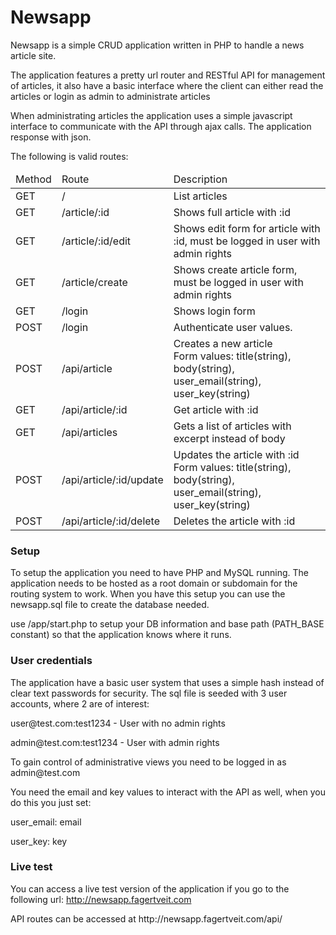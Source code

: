 <h1>Newsapp</h1>
<p>Newsapp is a simple CRUD application written in PHP to handle a news article site.</p>
<p>The application features a pretty url router and RESTful API for management of articles, it also have a basic interface where the client can either read the articles or login as admin to administrate articles</p>
<p>When administrating articles the application uses a simple javascript interface to communicate with the API through ajax calls. The application response with json.</p>
<p>The following is valid routes: </p>
<table>
	<thead>
		<tr>
			<td>
				Method
			</td>
			<td>
				Route
			</td>
			<td>
				Description
			</td>
		</tr>
	</thead>
	<tbody>
		<tr>
			<td>
				GET
			</td>
			<td>
				/
			</td>
			<td>
				List articles
			</td>
		</tr>
		<tr>
			<td>
				GET
			</td>
			<td>
				/article/:id
			</td>
			<td>
				Shows full article with :id
			</td>
		</tr>
		<tr>
			<td>
				GET
			</td>
			<td>
				/article/:id/edit
			</td>
			<td>
				Shows edit form for article with :id, must be logged in user with admin rights
			</td>
		</tr>
		<tr>
			<td>
				GET
			</td>
			<td>
				/article/create
			</td>
			<td>
				Shows create article form, must be logged in user with admin rights
			</td>
		</tr>
		<tr>
			<td>
				GET
			</td>
			<td>
				/login
			</td>
			<td>
				Shows login form
			</td>
		</tr>
		<tr>
			<td>
				POST
			</td>
			<td>
				/login
			</td>
			<td>
				Authenticate user values.
			</td>
		</tr>
		<tr>
			<td>
				POST
			</td>
			<td>
				/api/article
			</td>
			<td>
				Creates a new article<br>
				Form values: title(string), body(string), user_email(string), user_key(string)
			</td>
		</tr>
		<tr>
			<td>
				GET
			</td>
			<td>
				/api/article/:id
			</td>
			<td>
				Get article with :id
			</td>
		</tr>
		<tr>
			<td>
				GET
			</td>
			<td>
				/api/articles
			</td>
			<td>
				Gets a list of articles with excerpt instead of body
			</td>
		</tr>
		<tr>
			<td>
				POST
			</td>
			<td>
				/api/article/:id/update
			</td>
			<td>
				Updates the article with :id<br>
				Form values: title(string), body(string), user_email(string), user_key(string)
			</td>
		</tr>
		<tr>
			<td>
				POST
			</td>
			<td>
				/api/article/:id/delete
			</td>
			<td>
				Deletes the article with :id
			</td>
		</tr>
	</tbody>
</table>

<h3>Setup</h3>
<p>To setup the application you need to have PHP and MySQL running. The application needs to be hosted as a root domain or subdomain for the routing system to work. When you have this setup you can use the newsapp.sql file to create the database needed.</p>
<p>use /app/start.php to setup your DB information and base path (PATH_BASE constant) so that the application knows where it runs.</p>

<h3>User credentials</h3>
<p>The application have a basic user system that uses a simple hash instead of clear text passwords for security. The sql file is seeded with 3 user accounts, where 2 are of interest:</p>
<p>user@test.com:test1234 - User with no admin rights</p>
<p>admin@test.com:test1234 - User with admin rights</p>

<p>To gain control of administrative views you need to be logged in as admin@test.com</p>
<p>You need the email and key values to interact with the API as well, when you do this you just set:</p>
<p>user_email: email</p>
<p>user_key: key</p>

<h3>Live test</h3>
<p>You can access a live test version of the application if you go to the following url: <a href="http://newsapp.fagertveit.com/">http://newsapp.fagertveit.com</a></p>
<p>API routes can be accessed at http://newsapp.fagertveit.com/api/</p>